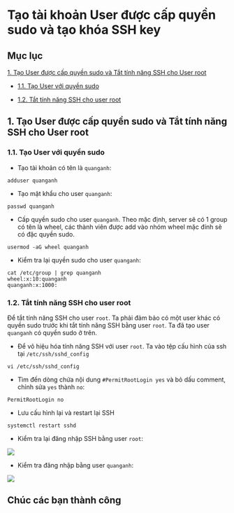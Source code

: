 # Tạo tài khoản User được cấp quyền sudo và tạo khóa SSH key

## Mục lục

[1. Tạo User được cấp quyền sudo và Tắt tính năng SSH cho User root](https://github.com/quanganh1996111/Linux-Tutorial/blob/master/Linux-Onjob-Trainning/Security-and-Firewall/SSH-Configuration/Configure-SSH-keypair.md#1-t%E1%BA%A1o-user-%C4%91%C6%B0%E1%BB%A3c-c%E1%BA%A5p-quy%E1%BB%81n-sudo-v%C3%A0-t%E1%BA%AFt-t%C3%ADnh-n%C4%83ng-ssh-cho-user-root)

- [1.1. Tạo User với quyền sudo](https://github.com/quanganh1996111/Linux-Tutorial/blob/master/Linux-Onjob-Trainning/Security-and-Firewall/SSH-Configuration/Configure-SSH-keypair.md#11-t%E1%BA%A1o-user-v%E1%BB%9Bi-quy%E1%BB%81n-sudo)

- [1.2. Tắt tính năng SSH cho user root](https://github.com/quanganh1996111/Linux-Tutorial/blob/master/Linux-Onjob-Trainning/Security-and-Firewall/SSH-Configuration/Configure-SSH-keypair.md#12-t%E1%BA%AFt-t%C3%ADnh-n%C4%83ng-ssh-cho-user-root)

## 1. Tạo User được cấp quyền sudo và Tắt tính năng SSH cho User root

### 1.1. Tạo User với quyền sudo

- Tạo tài khoản có tên là `quanganh`:

`adduser quanganh`

- Tạo mật khẩu cho user `quanganh`:

`passwd quanganh`

- Cấp quyền sudo cho user `quanganh`. Theo mặc định, server sẽ có 1 group có tên là wheel, các thành viên được add vào nhóm wheel mặc đính sẽ có đặc quyền sudo.

`usermod -aG wheel quanganh`

- Kiểm tra lại quyền sudo cho user `quanganh`:

```
cat /etc/group | grep quanganh
wheel:x:10:quanganh
quanganh:x:1000:
```

### 1.2. Tắt tính năng SSH cho user root

Để tắt tính năng SSH cho user `root`. Ta phải đảm bảo có một user khác có quyền sudo trước khi tắt tính năng SSH bằng user `root`. Ta đã tạo user `quanganh` có quyền sudo ở trên.

- Để vô hiệu hóa tính năng SSH với user `root`. Ta vào tệp cấu hình của ssh tại `/etc/ssh/sshd_config`

`vi /etc/ssh/sshd_config`

- Tìm đến dòng chứa nội dung `#PermitRootLogin yes` và bỏ dấu comment, chỉnh sửa `yes` thành `no`:

`PermitRootLogin no`

- Lưu cấu hình lại và restart lại SSH

`systemctl restart sshd`

- Kiểm tra lại đăng nhập SSH bằng user `root`:

<img src="https://imgur.com/mZSKA4d.png">

- Kiểm tra đăng nhập bằng user `quanganh`:

<img src="https://imgur.com/xdyUUyZ.png">


## Chúc các bạn thành công